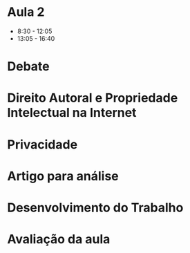 # Aula 2

* 8:30 - 12:05
* 13:05 - 16:40

# Debate

# Direito Autoral e Propriedade Intelectual na Internet

# Privacidade

# Artigo para análise

# Desenvolvimento do Trabalho

# Avaliação da aula

